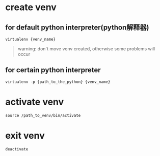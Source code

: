 # create venv
## for default python interpreter(python解释器)
    virtualenv {venv_name}
> warning: don't move venv created, otherwise some problems will occur
## for certain python interpreter
    virtualenv -p {path_to_the_python} {venv_name}

# activate venv
    source /path_to_venv/bin/activate

# exit venv
    deactivate